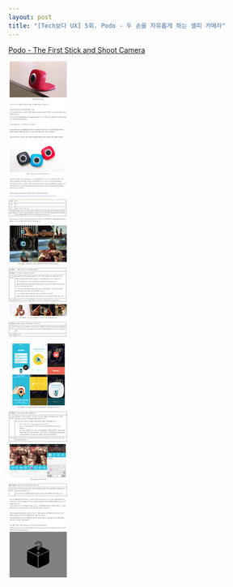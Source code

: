 ```yaml
---
layout: post
title: "[Tech보다 UX] 5회. Podo - 두 손을 자유롭게 하는 셀피 카메라"
---
```


[Podo - The First Stick and Shoot Camera](https://www.kickstarter.com/projects/podolabs/podo-the-first-stick-and-shoot-camera/)

<img class="alignnone size-full wp-image-58" src="https://raw.githubusercontent.com/midaeng/articles/gh-pages/images/blog/techux_5th_podo.png"/>  

